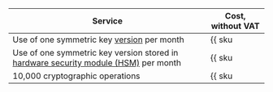| Service | Cost, without VAT |
| ----- | ----- |
| Use of one symmetric key [version](../../kms/concepts/version.md) per month | {{ sku|USD|kms.storage.v1.software|month|string }} |
| Use of one symmetric key version stored in [hardware security module (HSM)](../../kms/concepts/hsm.md) per month | {{ sku|USD|kms.storage.v1.hsm|month|string }} |
| 10,000 cryptographic operations | {{ sku|USD|kms.api.v1.encryptdecrypt|string }} |
